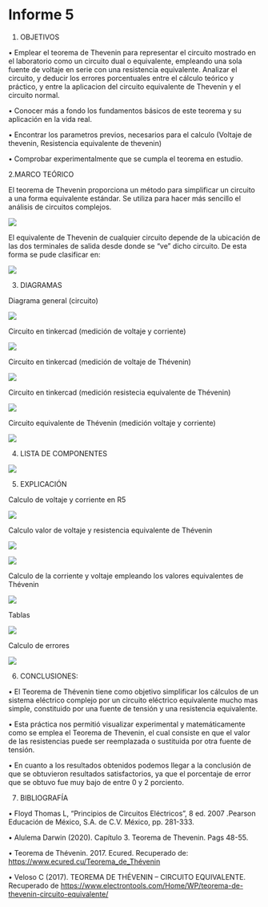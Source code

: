 # Informe 5
1. OBJETIVOS 

• Emplear el teorema de Thevenin  para representar el circuito mostrado en el laboratorio como un circuito dual o equivalente, empleando una sola fuente de voltaje en serie con una resistencia equivalente. Analizar el circuito, y deducir los errores porcentuales entre el cálculo teórico y práctico,  y entre la aplicacion del circuito equivalente de Thevenin y el circuito normal. 

• Conocer más  a fondo los fundamentos básicos de este teorema y su aplicación en la vida real.

• Encontrar los parametros previos, necesarios para el calculo (Voltaje de thevenin, Resistencia equivalente de thevenin)

• Comprobar experimentalmente que se cumpla el teorema en estudio.

2.MARCO TEÓRICO

El teorema de Thevenin proporciona un método para simplificar un circuito a una forma equivalente estándar. Se utiliza para hacer más sencillo el análisis de circuitos complejos.

![](img/marco.jpg)

El equivalente de Thevenin de cualquier circuito depende de la ubicación de las dos terminales de salida desde donde se “ve” dicho circuito. De esta forma se pude clasificar en:

![](img/marco2.jpg)

3. DIAGRAMAS

Diagrama  general (circuito)

![](https://github.com/andressanttos/Informe-5/blob/main/img/diagrama.png)

Circuito en tinkercad (medición de voltaje y corriente)

![](https://github.com/andressanttos/Informe-5/blob/main/img/diagrama1.png)

Circuito en tinkercad (medición de  voltaje de Thévenin)

![](https://github.com/andressanttos/Informe-5/blob/main/img/diagrama%202.png)

Circuito en tinkercad (medición resistecia equivalente de Thévenin)

![](https://github.com/andressanttos/Informe-5/blob/main/img/diagrama%203.png)

Circuito equivalente de Thévenin  (medición voltaje y  corriente)

![](https://github.com/andressanttos/Informe-5/blob/main/img/diagrama4.png)

4. LISTA DE COMPONENTES

![](https://github.com/andressanttos/Informe-5/blob/main/img/componentes.png)

5. EXPLICACIÓN 

Calculo  de voltaje y corriente en R5

![](https://github.com/andressanttos/Informe-5/blob/main/img/explicacion1.png)

Calculo valor de voltaje y resistencia equivalente de Thévenin

![](https://github.com/andressanttos/Informe-5/blob/main/img/explicacion2.png)

![](https://github.com/andressanttos/Informe-5/blob/main/img/explicacion3.png)

Calculo de la corriente y voltaje empleando los valores equivalentes de Thévenin

![](https://github.com/andressanttos/Informe-5/blob/main/img/explicacion4.png)


Tablas

![](https://github.com/andressanttos/Informe-5/blob/main/img/tablas.png)

Calculo de errores

![](https://github.com/andressanttos/Informe-5/blob/main/img/errores.png)

6. CONCLUSIONES:

•	El Teorema de Thévenin tiene como objetivo simplificar los cálculos de un sistema eléctrico complejo  por un circuito eléctrico equivalente mucho mas simple, constituido por una fuente de tensión y una resistencia equivalente. 

• Esta práctica nos permitió visualizar experimental y matemáticamente como se emplea el Teorema de Thevenin, el cual consiste en que el valor de las resistencias puede ser reemplazada o sustituida por otra fuente de tensión.

• En cuanto a los resultados obtenidos podemos llegar a la conclusión de que se obtuvieron resultados satisfactorios, ya que el porcentaje de error que se obtuvo fue muy bajo de entre 0 y 2 porciento.

 
7. BIBLIOGRAFÍA

• Floyd Thomas L, “Principios de Circuitos Eléctricos”, 8 ed. 2007 .Pearson Educación de México, S.A. de C.V. México, pp. 281-333.

• Alulema Darwin (2020). Capítulo 3. Teorema de Thevenin. Pags 48-55. 

• Teorema de Thévenin. 2017. Ecured. Recuperado de: https://www.ecured.cu/Teorema_de_Thévenin

• Veloso C (2017). TEOREMA DE THÉVENIN – CIRCUITO EQUIVALENTE. Recuperado de https://www.electrontools.com/Home/WP/teorema-de-thevenin-circuito-equivalente/


